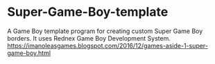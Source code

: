 # Super-Game-Boy-template
A Game Boy template program for creating custom Super Game Boy borders. It uses Rednex Game Boy Development System.
https://imanoleasgames.blogspot.com/2016/12/games-aside-1-super-game-boy.html
